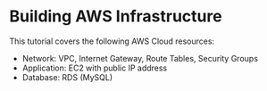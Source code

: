 # Building AWS Infrastructure

This tutorial covers the following AWS Cloud resources:

* Network: VPC, Internet Gateway, Route Tables, Security Groups
* Application: EC2 with public IP address
* Database: RDS (MySQL)


